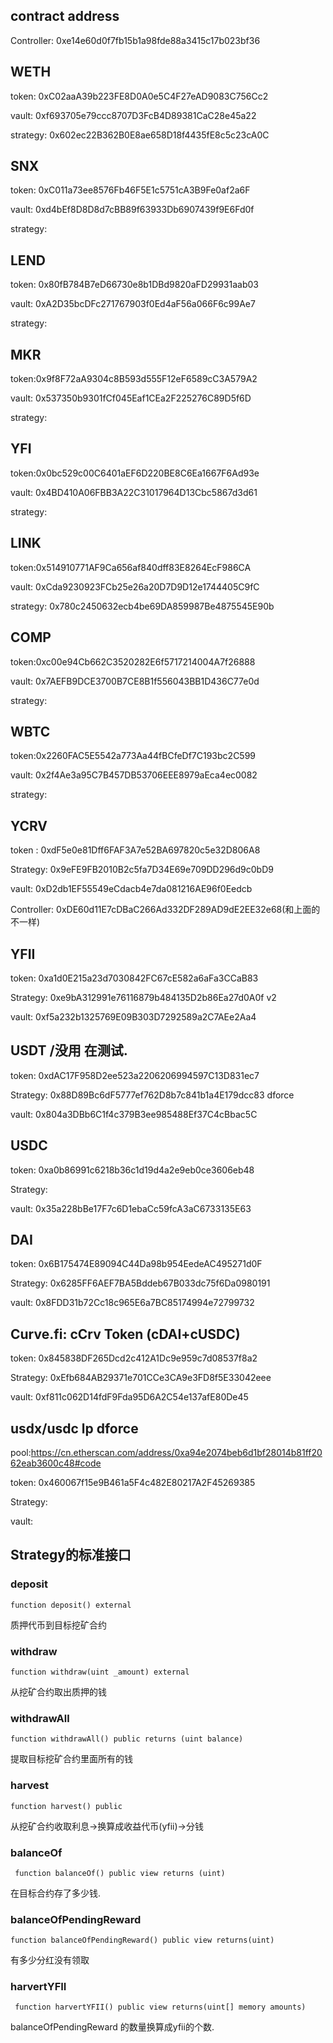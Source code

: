 ## contract address

Controller: 0xe14e60d0f7fb15b1a98fde88a3415c17b023bf36

## WETH

token: 0xC02aaA39b223FE8D0A0e5C4F27eAD9083C756Cc2

vault: 0xf693705e79ccc8707D3FcB4D89381CaC28e45a22

strategy: 0x602ec22B362B0E8ae658D18f4435fE8c5c23cA0C

## SNX

token: 0xC011a73ee8576Fb46F5E1c5751cA3B9Fe0af2a6F

vault: 0xd4bEf8D8D8d7cBB89f63933Db6907439f9E6Fd0f

strategy:

## LEND

token: 0x80fB784B7eD66730e8b1DBd9820aFD29931aab03

vault: 0xA2D35bcDFc271767903f0Ed4aF56a066F6c99Ae7

strategy:

## MKR 

token:0x9f8F72aA9304c8B593d555F12eF6589cC3A579A2

vault: 0x537350b9301fCf045Eaf1CEa2F225276C89D5f6D

strategy:

## YFI

token:0x0bc529c00C6401aEF6D220BE8C6Ea1667F6Ad93e

vault: 0x4BD410A06FBB3A22C31017964D13Cbc5867d3d61

strategy:

## LINK

token:0x514910771AF9Ca656af840dff83E8264EcF986CA

vault: 0xCda9230923FCb25e26a20D7D9D12e1744405C9fC

strategy: 0x780c2450632ecb4be69DA859987Be4875545E90b

## COMP

token:0xc00e94Cb662C3520282E6f5717214004A7f26888

vault: 0x7AEFB9DCE3700B7CE8B1f556043BB1D436C77e0d

strategy:

## WBTC

token:0x2260FAC5E5542a773Aa44fBCfeDf7C193bc2C599

vault: 0x2f4Ae3a95C7B457DB53706EEE8979aEca4ec0082

strategy:



## YCRV

token : 0xdF5e0e81Dff6FAF3A7e52BA697820c5e32D806A8

Strategy: 0x9eFE9FB2010B2c5fa7D34E69e709DD296d9c0bD9

vault:  0xD2db1EF55549eCdacb4e7da081216AE96f0Eedcb

Controller: 0xDE60d11E7cDBaC266Ad332DF289AD9dE2EE32e68(和上面的不一样)

## YFII

token: 0xa1d0E215a23d7030842FC67cE582a6aFa3CCaB83

Strategy: 0xe9bA312991e76116879b484135D2b86Ea27d0A0f v2

vault: 0xf5a232b1325769E09B303D7292589a2C7AEe2Aa4


## USDT /没用 在测试.

token: 0xdAC17F958D2ee523a2206206994597C13D831ec7

Strategy: 0x88D89Bc6dF5777ef762D8b7c841b1a4E179dcc83  dforce

vault: 0x804a3DBb6C1f4c379B3ee985488Ef37C4cBbac5C

## USDC

token: 0xa0b86991c6218b36c1d19d4a2e9eb0ce3606eb48

Strategy:

vault: 0x35a228bBe17F7c6D1ebaCc59fcA3aC6733135E63


## DAI 

token: 0x6B175474E89094C44Da98b954EedeAC495271d0F

Strategy: 0x6285FF6AEF7BA5Bddeb67B033dc75f6Da0980191

vault: 0x8FDD31b72Cc18c965E6a7BC85174994e72799732

## Curve.fi: cCrv Token (cDAI+cUSDC)

token: 0x845838DF265Dcd2c412A1Dc9e959c7d08537f8a2

Strategy: 0xEfb684AB29371e701CCe3CA9e3FD8f5E33042eee

vault: 0xf811c062D14fdF9Fda95D6A2C54e137afE80De45

## usdx/usdc lp dforce 

pool:https://cn.etherscan.com/address/0xa94e2074beb6d1bf28014b81ff2062eab3600c48#code

token: 0x460067f15e9B461a5F4c482E80217A2F45269385

Strategy: 

vault: 

## Strategy的标准接口

### deposit

```function deposit() external ```

质押代币到目标挖矿合约


    
### withdraw

```function withdraw(uint _amount) external```

从挖矿合约取出质押的钱
    
### withdrawAll

```function withdrawAll() public returns (uint balance) ```

提取目标挖矿合约里面所有的钱
    

### harvest

```function harvest() public```

从挖矿合约收取利息->换算成收益代币(yfii)->分钱

### balanceOf
    
``` function balanceOf() public view returns (uint)```

在目标合约存了多少钱.

### balanceOfPendingReward

```function balanceOfPendingReward() public view returns(uint)```

有多少分红没有领取
    
### harvertYFII

``` function harvertYFII() public view returns(uint[] memory amounts)```

balanceOfPendingReward 的数量换算成yfii的个数.
